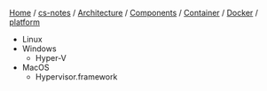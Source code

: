 [Home](https://mengxianbin.github.io) /
[cs-notes](https://mengxianbin.github.io/cs-notes/site) /
[Architecture](https://mengxianbin.github.io/cs-notes/site/Architecture) /
[Components](https://mengxianbin.github.io/cs-notes/site/Architecture/Components) /
[Container](https://mengxianbin.github.io/cs-notes/site/Architecture/Components/Container) /
[Docker](https://mengxianbin.github.io/cs-notes/site/Architecture/Components/Container/Docker) /
[platform](https://mengxianbin.github.io/cs-notes/site/Architecture/Components/Container/Docker/platform)

* Linux
* Windows
    * Hyper-V
* MacOS
    * Hypervisor.framework